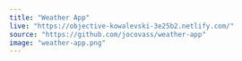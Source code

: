 ```yaml
---
title: "Weather App"
live: "https://objective-kowalevski-3e25b2.netlify.com/"
source: "https://github.com/jocovass/weather-app"
image: "weather-app.png"
---
```

